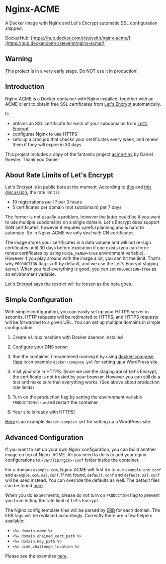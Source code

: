 # Nginx-ACME

A Docker image with Nginx and Let's Encrypt automatic SSL configuration shipped.

DockerHub: [https://hub.docker.com/r/steveltn/nginx-acme/](https://hub.docker.com/r/steveltn/nginx-acme/)

## Warning

This project is in a very early stage. Do NOT use it in production!

## Introduction

Nginx-ACME is a Docker container with Nginx installed, together with an ACME client to obtain free SSL certificates from [Let's Encrypt](https://letsencrypt.org) automatically.

It:

* obtains an SSL certificate for each of your subdomains from [Let's Encrypt](https://letsencrypt.org)
* configures Nginx to use HTTPS
* sets up a cron job that checks your certificates every week, and renew them if they will expire in 30 days

This project includes a copy of the fantastic project [acme-tiny](https://github.com/diafygi/acme-tiny) by Daniel Roesler. Thank you Daniel!

## About Rate Limits of Let's Encrypt

Let's Encrypt is in public beta at the moment. According to [this](https://community.letsencrypt.org/t/public-beta-rate-limits/4772) and [this discussion](https://community.letsencrypt.org/t/public-beta-rate-limits/4772/42), the rate limit is

* 10 registrations per IP per 3 hours
* 5 certificates per domain (not subdomain) per 7 days

The former is not usually a problem, however the latter could be if you want to use multiple subdomains on a single domain. Let's Encrypt does support SAN certificates, however it requires careful planning and is hard to automate. So in Nginx-ACME we only deal with CN certificates.

The image stores your certificates in a data volume and will not re-sign certificates until 30 days before expiration if one exists (you can force renew certificates by using `FORCE_RENEW=true` environment variable). However if you play around with the image a lot, you can hit the limit. That's why `PRODUCTION` flag is off by default, and we use the Let's Encrypt staging server. When you feel everything is good, you can set `PRODUCTION=true` as an environment variable.

Let's Encrypt says the restrict will be loosen as the beta goes.

## Simple Configuration

With simple configuration, you can easily set up your HTTPS server in seconds. HTTP requests will be redirected to HTTPS, and HTTPS requests will be forwarded to a given URL. You can set up multiple domains in simple configuration.

1. Create a Linux machine with Docker daemon installed

1. Configure your DNS server

1. Run the container. I recommend running it by using [docker-compose](https://docs.docker.com/compose/). [Here](https://github.com/SteveLTN/nginx-acme/blob/master/examples/wordpress/docker-compose.yml) is an example `docker-compose.yml` for setting up a WordPress site.

1. Visit your site in HTTPS. Since we use the staging api of Let's Encrypt, the certificate is not trusted by your browser. However you can still do a test and make sure that everything works. (See above about production rate limits)

1. Turn on the production flag by setting the environment variable `PRODUCTION=true` and restart the container.

1. Your site is ready with HTTPS!

[Here](https://github.com/SteveLTN/nginx-acme/blob/master/examples/wordpress/docker-compose.yml) is an example `docker-compose.yml` for setting up a WordPress site.

## Advanced Configuration

If you want to set up your own Nginx configuration, you can build another image on top of Nginx-ACME. All you need to do is to add your nginx configurations to `/var/lib/nginx-conf` folder inside the container.

For a domain `example.com`, Nginx-ACME will first try to use `example.com.conf` and `example.com.ssl.conf`. If not found, `default.conf` and `default.ssl.conf` will be used instead. You can override the defaults as well. The default files can be found [here](https://github.com/SteveLTN/nginx-acme/tree/master/nginx-conf).

When you do experiments, please do not turn on `PRODUCTION` flag to prevent you from hitting the rate limit of Let's Encrypt.

The Nginx config template files will be parsed by [ERB](http://www.stuartellis.eu/articles/erb/) for each domain. The ERB tags will be replaced accordingly. Currently there are a few helpers available:

* `<%= domain.name %>`
* `<%= domain.chained_cert_path %>`
* `<%= domain.key_path %>`
* `<%= acme_challenge_location %>`

Please see the examples [here](https://github.com/SteveLTN/nginx-acme/tree/master/examples/custom_config).
